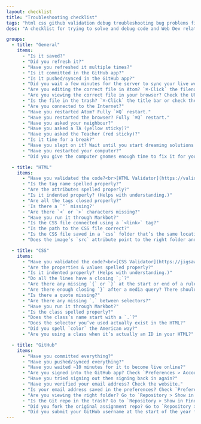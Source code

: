```yaml
---
layout: checklist
title: "Troubleshooting checklist"
tags: "html css github validation debug troubleshooting bug problems fix help checklist"
desc: "A checklist for trying to solve and debug code and Web Dev related problems."

groups:
  - title: "General"
    items:
      - "Is it saved?"
      - "Did you refresh it?"
      - "Have you refreshed it multiple times?"
      - "Is it committed in the GitHub app?"
      - "Is it pushed/synced in the GitHub app?"
      - "Did you wait a few minutes for the server to sync your live website?"
      - "Are you editing the correct file in Atom? `⌘-Click` the filename in the window’s title bar."
      - "Are you viewing the correct file in your browser? Check the URL folders against the folder structure on your computer."
      - "Is the file in the trash? `⌘-Click` the title bar or check the URL."
      - "Are you connected to the Internet?"
      - "Have you restarted Atom? Fully `⌘Q` restart."
      - "Have you restarted the browser? Fully `⌘Q` restart."
      - "Have you asked your neighbour?"
      - "Have you asked a TA (yellow sticky)?"
      - "Have you asked the Teacher (red sticky)?"
      - "Is it time for a break?"
      - "Have you slept on it? Wait until you start dreaming solutions."
      - "Have you restarted your computer?"
      - "Did you give the computer gnomes enough time to fix it for you?"

  - title: "HTML"
    items:
      - "Have you validated the code?<br>[HTML Validator](https://validator.w3.org/) or Markbot"
      - "Is the tag name spelled properly?"
      - "Are the attributes spelled properly?"
      - "Is it indented properly? (Helps with understanding.)"
      - "Are all the tags closed properly?"
      - 'Is there a `"` missing?'
      - "Are there `<` or `>` characters missing?"
      - "Have you run it through Markbot?"
      - "Is the CSS file connected using a `<link>` tag?"
      - "Is the path to the CSS file correct?"
      - "Is the CSS file saved in a `css` folder that’s the same location as your `index.html`?"
      - "Does the image’s `src` attribute point to the right folder and file?"

  - title: "CSS"
    items:
      - "Have you validated the code?<br>[CSS Validator](https://jigsaw.w3.org/css-validator/) or Markbot"
      - "Are the properties & values spelled properly?"
      - "Is it indented properly? (Helps with understanding.)"
      - "Do all the lines have a closing `;`?"
      - "Are there any missing `{` or `}` at the start or end of a ruleset?"
      - "Are there enough closing `}` after a media query? There should be 2."
      - "Is there a quote missing?"
      - "Are there any missing `,` between selectors?"
      - "Have you run it through Markbot?"
      - "Is the class spelled properly?"
      - "Does the class’s name start with a `.`?"
      - "Does the selector you’ve used actually exist in the HTML?"
      - "Did you spell `color` the American way?"
      - "Are you using a class when it’s actually an ID in your HTML?"

  - title: "GitHub"
    items:
      - "Have you committed everything?"
      - "Have you pushed/synced everything?"
      - "Have you waited ~10 minutes for it to become live online?"
      - "Are you signed into the GitHub app? Check `Preferences > Accounts`"
      - "Have you tried signing out then signing back in again?"
      - "Have you verified your email address? Check the website."
      - "Is your email address saved in the preferences? Check `Preferences > Git`"
      - "Are you viewing the right folder? Go to `Repository > Show in Finder`"
      - "Is the Git repo in the trash? Go to `Repository > Show in Finder`"
      - "Did you fork the original assignment repo? Go to `Repository > Repository Settings…`; is the Web Dev username (ltw-webdev-*) in the “Remote” URL?"
      - "Did you submit your GitHub username at the start of the year for the grade submission to work? Ask [Thomas](mailto:thomas@learntheweb.courses) for confirmation."
---
```

